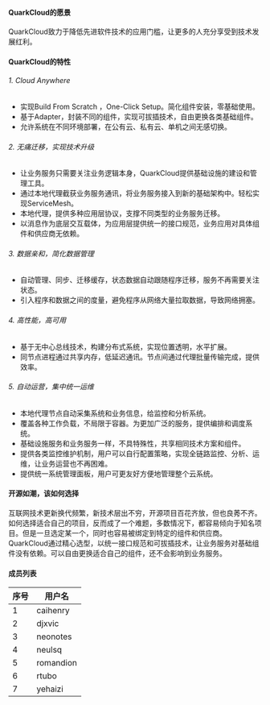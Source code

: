 
####    QuarkCloud的愿景

QuarkCloud致力于降低先进软件技术的应用门槛，让更多的人充分享受到技术发展红利。

####    QuarkCloud的特性

###### 1.  Cloud Anywhere
- 实现Build From Scratch ，One-Click Setup。简化组件安装，零基础使用。
- 基于Adapter，封装不同的组件，实现可拔插技术，自由更换各类基础组件。
- 允许系统在不同环境部署，在公有云、私有云、单机之间无感切换。

###### 2.  无痛迁移，实现技术升级
- 让业务服务只需要关注业务逻辑本身，QuarkCloud提供基础设施的建设和管理工具。
- 通过本地代理截获业务服务通讯，将业务服务接入到新的基础架构中。轻松实现ServiceMesh。
- 本地代理，提供多种应用层协议，支撑不同类型的业务服务迁移。
- 以消息作为底层交互载体，为应用层提供统一的接口规范，业务应用对具体组件和供应商无依赖。

###### 3.  数据亲和，简化数据管理
- 自动管理、同步、迁移缓存，状态数据自动跟随程序迁移，服务不再需要关注状态。
- 引入程序和数据之间的度量，避免程序从网络大量拉取数据，导致网络拥塞。

###### 4.  高性能，高可用
- 基于无中心总线技术，构建分布式系统，实现位置透明，水平扩展。
- 同节点进程通过共享内存，低延迟通讯。节点间通过代理批量传输完成，提供效率。

###### 5.  自动运营，集中统一运维
- 本地代理节点自动采集系统和业务信息，给监控和分析系统。
- 覆盖各种工作负载，不局限于容器。为更加广泛的服务，提供编排和调度系统。
- 基础设施服务和业务服务一样，不具特殊性，共享相同技术方案和组件。
- 提供各类监控维护机制，用户可以自行配置策略，实现全链路监控、分析、运维，让业务运营也不再困难。
- 提供统一系统管理面板，用户可更友好方便地管理整个云系统。

#### 开源如潮，该如何选择
互联网技术更新换代频繁，新技术层出不穷，开源项目百花齐放，但也良莠不齐。如何选择适合自己的项目，反而成了一个难题，多数情况下，都容易倾向于知名项目。但是一旦选定某一个，同时也容易被绑定到特定的组件和供应商。
QuarkCloud通过精心选型，以统一接口规范和可拔插技术，让业务服务对基础组件没有依赖。可以自由更换适合自己的组件，还不会影响到业务服务。

#### 成员列表


序号 | 用户名
---|---
1 | caihenry
2 | djxvic
3 | neonotes
4 | neulsq
5 | romandion
6 | rtubo
7 | yehaizi

